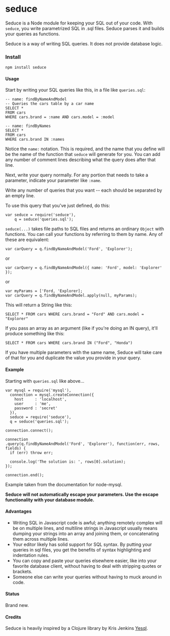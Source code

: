 # seduce

Seduce is a Node module for keeping your SQL out of your code.  With `seduce`,
you write parametrized SQL in .sql files.  Seduce parses it and builds your
queries as functions.

Seduce is a way of writing SQL queries.  It does not provide database logic.

### Install

    npm install seduce

#### Usage

Start by writing your SQL queries like this, in a file like `queries.sql`:

    -- name: findByNameAndModel
    -- Queries the cars table by a car name
    SELECT *
    FROM cars
    WHERE cars.brand = :name AND cars.model = :model

    -- name: findByNames
    SELECT *
    FROM cars
    WHERE cars.brand IN :names

Notice the `name:` notation.  This is required, and the name that you define
will be the name of the function that `seduce` will generate for you.  You can
add any number of comment lines describing what the query does after that line.

Next, write your query normally.  For any portion that needs to take a
parameter, indicate your parameter like `:name`.

Write any number of queries that you want -- each should be separated by an
empty line.

To use this query that you've just defined, do this:

    var seduce = require('seduce'),
        q = seduce('queries.sql');

`seduce(...)` takes file paths to SQL files and returns an ordinary `Object` with functions.  You can call your
functions by referring to them by name.  Any of these are equivalent:

    var carQuery = q.findByNameAndModel('Ford', 'Explorer');

or

    var carQuery = q.findByNameAndModel({ name: 'Ford', model: 'Explorer' });

or

    var myParams = ['Ford, 'Explorer];
    var carQuery = q.findByNameAndModel.apply(null, myParams);

This will return a String like this:

    SELECT * FROM cars WHERE cars.brand = "Ford" AND cars.model = "Explorer"

If you pass an array as an argument (like if you're doing an IN query), it'll
produce something like this:

    SELECT * FROM cars WHERE cars.brand IN ("Ford", "Honda")

If you have multiple parameters with the same name, Seduce will take care of
that for you and duplicate the value you provide in your query.

#### Example

Starting with `queries.sql` like above...

    var mysql = require('mysql'),
      connection = mysql.createConnection({
        host     : 'localhost',
        user     : 'me',
        password : 'secret'
      }),
      seduce = require('seduce'),
      q = seduce('queries.sql');

    connection.connect();

    connection
    .query(q.findByNameAndModel('Ford', 'Explorer'), function(err, rows, fields) {
      if (err) throw err;

      console.log('The solution is: ', rows[0].solution);
    });

    connection.end();

Example taken from the documentation for node-mysql.

**Seduce will not automatically escape your parameters.  Use the escape
functionality with your database module.**

#### Advantages

- Writing SQL in Javascript code is awful; anything remotely complex will be on
multiple lines, and multiline strings in Javascript usually means dumping your
strings into an array and joining them, or concatenating them across multiple
lines.
- Your editor likely has solid support for SQL syntax.  By putting your queries
in sql files, you get the benefits of syntax highlighting and indentation rules.
- You can copy and paste your queries elsewhere easier, like into your favorite
database client, without having to deal with stripping quotes or brackets.
- Someone else can write your queries without having to muck around in code.

#### Status

Brand new.

#### Credits

Seduce is heavily inspired by a Clojure library by Kris Jenkins [Yesql](https://github.com/krisajenkins/yesql).

